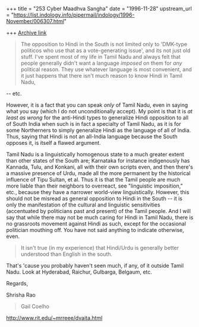 +++
title = "253 Cyber Maadhva Sangha"
date = "1996-11-28"
upstream_url = "https://list.indology.info/pipermail/indology/1996-November/006307.html"

+++
[Archive link](https://list.indology.info/pipermail/indology/1996-November/006307.html)

> The opposition to Hindi in the South is not limited only to 'DMK-type
> politicos who use that as a vote-generating issue', and its not just old
> stuff. I've spent most of my life in Tamil Nadu and always felt that
> people generally didn't want a language *imposed* on them for *any*
> political reason. They use whatever language is most convenient, and it
> just happens that there isn't much reason to know Hindi in Tamil Nadu,

-- etc.

However, it is a fact that you can speak *only* of Tamil Nadu, even in
saying what you say (which I do not unconditionally accept).  My point
is that it is *at least as wrong* for the anti-Hindi types to
generalize Hindi opposition to all of South India when such is in fact
a specialty of Tamil Nadu, as it is for some Northerners to simply
generalize Hindi as the language of all of India.  Thus, saying that
Hindi is not an all-India language because the South opposes it, is
itself a flawed argument.

Tamil Nadu is a linguistically homogenous state to a much greater
extent than other states of the South are; Karnataka for instance
indigenously has Kannada, Tulu, and Konkani, all with their own
scripts even, and then there's a massive presence of Urdu, made all
the more permanent by the historical influence of Tipu Sultan, et al.
Thus it is that the Tamil people are much more liable than their
neighbors to overreact, see "linguistic imposition," etc., because
they have a narrower world-view linguistically.  However, this should
not be misread as general opposition to Hindi in the South -- it is
only the manifestation of the cultural and linguistic sensitivities
(accentuated by politicians past and present) of the Tamil people.
And I will say that while there may not be much caring for Hindi in
Tamil Nadu, there is no grassroots movement against Hindi as such,
except for the occasional politician mouthing off.  You have not said
anything to indicate otherwise, even.

> It isn't true (in my experience) that Hindi/Urdu is generally better 
> understood than English in the south.

That's 'cause you probably haven't seen much, if any, of it outside
Tamil Nadu.  Look at Hyderabad, Raichur, Gulbarga, Belgaum, etc.

Regards,

Shrisha Rao

> Gail Coelho 

http://www.rit.edu/~mrreee/dvaita.html




